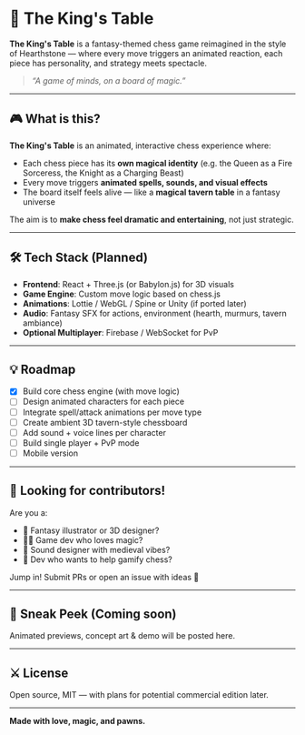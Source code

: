 # 👑 The King's Table

**The King's Table** is a fantasy-themed chess game reimagined in the style of Hearthstone — where every move triggers an animated reaction, each piece has personality, and strategy meets spectacle.

> *“A game of minds, on a board of magic.”*

---

## 🎮 What is this?

**The King's Table** is an animated, interactive chess experience where:
- Each chess piece has its **own magical identity** (e.g. the Queen as a Fire Sorceress, the Knight as a Charging Beast)
- Every move triggers **animated spells, sounds, and visual effects**
- The board itself feels alive — like a **magical tavern table** in a fantasy universe

The aim is to **make chess feel dramatic and entertaining**, not just strategic.

---

## 🛠️ Tech Stack (Planned)

- **Frontend**: React + Three.js (or Babylon.js) for 3D visuals  
- **Game Engine**: Custom move logic based on chess.js  
- **Animations**: Lottie / WebGL / Spine or Unity (if ported later)  
- **Audio**: Fantasy SFX for actions, environment (hearth, murmurs, tavern ambiance)  
- **Optional Multiplayer**: Firebase / WebSocket for PvP

---

## 💡 Roadmap

- [x] Build core chess engine (with move logic)
- [ ] Design animated characters for each piece
- [ ] Integrate spell/attack animations per move type
- [ ] Create ambient 3D tavern-style chessboard
- [ ] Add sound + voice lines per character
- [ ] Build single player + PvP mode
- [ ] Mobile version

---

## 🤝 Looking for contributors!

Are you a:
- 🎨 Fantasy illustrator or 3D designer?
- 🧙‍♂️ Game dev who loves magic?
- 🎼 Sound designer with medieval vibes?
- 👾 Dev who wants to help gamify chess?

Jump in! Submit PRs or open an issue with ideas 🙌

---

## 📸 Sneak Peek (Coming soon)

Animated previews, concept art & demo will be posted here.

---

## ⚔️ License

Open source, MIT — with plans for potential commercial edition later.

---

**Made with love, magic, and pawns.**
